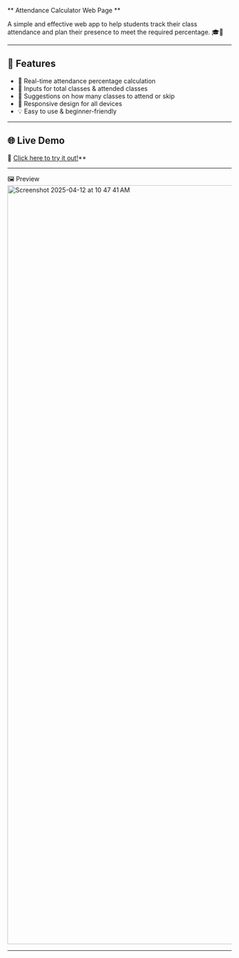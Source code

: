  ** Attendance Calculator Web Page **

A simple and effective web app to help students track their class attendance and plan their presence to meet the required percentage. 🎓📅

----------------------------------------------------------------------------------------------------------------------------------------------------------------------------------

## 📌 Features

- 🧮 Real-time attendance percentage calculation
- 🔢 Inputs for total classes & attended classes
- 🎯 Suggestions on how many classes to attend or skip
- 📱 Responsive design for all devices
- 💡 Easy to use & beginner-friendly

---

## 🌐 Live Demo



🔗 [Click here to try it out!](https://zenharsha.github.io/Attendance/)**

---

 🖼️ Preview
<img width="1706" alt="Screenshot 2025-04-12 at 10 47 41 AM" src="https://github.com/user-attachments/assets/00a59727-06c1-45ad-b3b1-88ccbd4fe69f" />



---



